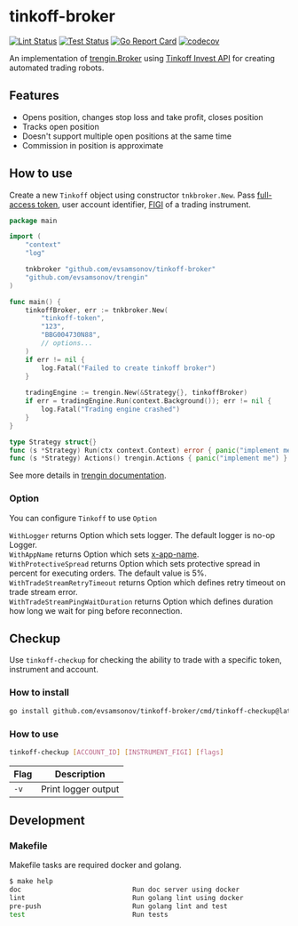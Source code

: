 # tinkoff-broker

[![Lint Status](https://github.com/evsamsonov/tinkoff-broker/actions/workflows/lint.yml/badge.svg)](https://github.com/evsamsonov/tinkoff-broker/actions?workflow=golangci-lint)
[![Test Status](https://github.com/evsamsonov/tinkoff-broker/actions/workflows/test.yml/badge.svg)](https://github.com/evsamsonov/tinkoff-broker/actions?workflow=test)
[![Go Report Card](https://goreportcard.com/badge/github.com/evsamsonov/tinkoff-broker)](https://goreportcard.com/report/github.com/evsamsonov/tinkoff-broker)
[![codecov](https://codecov.io/gh/evsamsonov/tinkoff-broker/branch/master/graph/badge.svg?token=AC751PKE5Y)](https://codecov.io/gh/evsamsonov/tinkoff-broker)

An implementation of [trengin.Broker](http://github.com/evsamsonov/trengin) using [Tinkoff Invest API](https://tinkoff.github.io/investAPI/) 
for creating automated trading robots. 

## Features
- Opens position, changes stop loss and take profit, closes position
- Tracks open position
- Doesn't support multiple open positions at the same time
- Commission in position is approximate

## How to use

Create a new `Tinkoff` object using constructor `tnkbroker.New`. Pass [full-access token](https://tinkoff.github.io/investAPI/token/),
user account identifier, [FIGI](https://tinkoff.github.io/investAPI/faq_identification/) of a trading instrument.

```go
package main

import (
	"context"
	"log"

	tnkbroker "github.com/evsamsonov/tinkoff-broker"
	"github.com/evsamsonov/trengin"
)

func main() {
	tinkoffBroker, err := tnkbroker.New(
		"tinkoff-token",
		"123",
		"BBG004730N88",
		// options...
	)
	if err != nil {
		log.Fatal("Failed to create tinkoff broker")
	}
	
	tradingEngine := trengin.New(&Strategy{}, tinkoffBroker)
	if err = tradingEngine.Run(context.Background()); err != nil {
		log.Fatal("Trading engine crashed")
	}
}

type Strategy struct{}
func (s *Strategy) Run(ctx context.Context) error { panic("implement me") }
func (s *Strategy) Actions() trengin.Actions { panic("implement me") }
```

See more details in [trengin documentation](http://github.com/evsamsonov/trengin).

### Option

You can configure `Tinkoff` to use `Option`

`WithLogger` returns Option which sets logger. The default logger is no-op Logger.\
`WithAppName` returns Option which sets [x-app-name](https://tinkoff.github.io/investAPI/grpc/#appname).\
`WithProtectiveSpread` returns Option which sets protective spread in percent for executing orders. The default value is 5%.\
`WithTradeStreamRetryTimeout` returns Option which defines retry timeout on trade stream error.\
`WithTradeStreamPingWaitDuration` returns Option which defines duration how long we wait for ping before reconnection.

## Checkup

Use `tinkoff-checkup` for checking the ability to trade with a specific token, instrument and account. 

### How to install

```bash
go install github.com/evsamsonov/tinkoff-broker/cmd/tinkoff-checkup@latest
```

### How to use 

```bash
tinkoff-checkup [ACCOUNT_ID] [INSTRUMENT_FIGI] [flags]
 ```

| Flag | Description         |
|------|---------------------|
| `-v` | Print logger output |

## Development

### Makefile 

Makefile tasks are required docker and golang.

```bash
$ make help    
doc                            Run doc server using docker
lint                           Run golang lint using docker
pre-push                       Run golang lint and test
test                           Run tests
```
